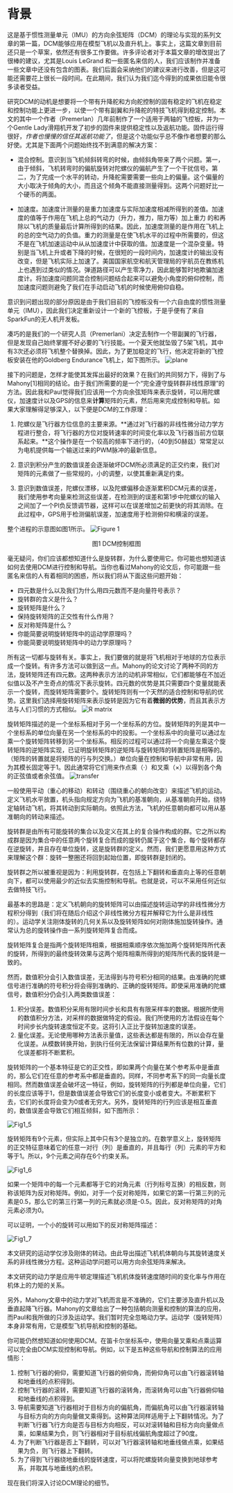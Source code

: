 # 背景

这是基于惯性测量单元（IMU）的方向余弦矩阵（DCM）的理论与实现的系列文章的第一篇，DCM能够应用在模型飞机以及直升机上。事实上，这篇文章到目前还只是一个草案，依然还有很多工作要做。许多评论者对于本篇文章的增改提出了很棒的建议，尤其是Louis LeGrand 和一些匿名来信的人，我们应该制作并准备一些文章中还没有包含的图表。我们后面会采纳他们的建议来进行改善，但是这可能还需要花上很长一段时间。在此期间，我们认为我们迄今得到的成果依旧能令很多读者受益。

研究DCM的动机是想要将一个带有升降舵和方向舵控制的固有稳定的飞机在稳定和控制功能上更进一步，以使一个带有副翼和升降舵的特技飞机得到稳定控制。本文的其中一个作者（Premerlan）几年前制作了一个适用于两轴的飞控板，并为一个Gentle Lady滑翔机开发了初步的固件来提供稳定性以及返航功能。固件运行得很好，*作者也慢慢的信任其返航功能了*，但是这个功能似乎总不像作者想要的那么好使。尤其是下面两个问题始终找不到满意的解决方案：

* 混合控制。意识到当飞机倾斜转弯的时候，由倾斜角带来了两个问题。第一，由于倾斜，飞机转弯时的偏航旋转对陀螺仪的偏航产生了一个干扰信号。第二，为了完成一个水平的转动，升降舵需要需要一些向上的偏量。这个偏量的大小取决于倾角的大小，而且这个倾角不能直接测量得到。这两个问题好比一个硬币的两面。

* 加速度。加速度计测量的是重力加速度与实际加速度相减所得到的差值。加速度的值等于作用在飞机上总的气动力（升力，推力，阻力等）加上重力 的和再除以飞机的质量最后计算所得到的结果。因此，加速度测量的是作用在飞机上的总的空气动力的负值。重力的测量是在使飞机水平的过程中所需要的，但这不是在飞机加速运动中从从加速度计中获取的值。加速度是一个混杂变量。特别是当飞机上升或者下降的时候，在很短的一段时间内，加速度计的输出没有改变，但是飞机实际上加速了。美国国家航空和航天管理局的宇航员在教练机上也遇到过类似的情况。弹道路径可以产生零净力，因此能够暂时地欺骗加速度计。将加速度问题同混合控制问题结合起来可以避免小角度的俯仰控制，而加速度问题则避免了我们在手动启动飞机的时候使用俯仰自稳。

意识到问题出现的部分原因是由于我们目前的飞控板没有一个六自由度的惯性测量单元（IMU），因此我们决定重新设计一个新的飞控板，于是乎便有了来自SparkFun的无人机开发板。

凑巧的是我们的一个研究人员（Premerlani）决定去制作一个带副翼的飞行器，但是发现自己始终掌握不好必要的飞行技能。一个夏天他就坠毁了5架飞机，其中有3次还必须将飞机整个替换掉。因此，为了更加稳定的飞行，他决定将新的飞控板安装在他的Goldberg Endurance飞机上，如下图所示。
![plane](http://i.imgur.com/twFeQru.jpg)

接下的问题是，怎样才能使其发挥出最好的效果？在我们的共同努力下，得到了与Mahony[1]相同的结论。由于我们所需要的是一个“完全遵守旋转群非线性原理”的方法。因此我和Paul觉得我们应该用一个方向余弦矩阵来表示旋转，可以用陀螺仪，加速度计以及GPS的信息来**计算**矩阵的元素，然后用来完成控制和导航。如果大家理解得足够深入，以下便是DCM的工作原理：

  1. 陀螺仪是飞行器方位信息的主要来源。**通过对飞行器的非线性微分动力学方程进行整合，将飞行器的方位对旋转速率的时间变化率以及飞行器当前方位联系起来。**这个操作是在一个较高的频率下进行的，（40到50赫兹）常常足以为电机提供每一个输送过来的PWM脉冲的最新信息。
  
  2. 意识到积分产生的数值误差会逐渐破坏DCM所必须满足的正交约束，我们对矩阵的元素做了一些常规的，小的调整，以使其重新满足约束。
  
  3. 意识到数值误差，陀螺仪漂移，以及陀螺偏移会逐渐累积DCM元素的误差，我们使用参考向量来检测这些误差，在检测到的误差和第1步中陀螺仪的输入之间加了一个PI负反馈调节器，这样可以在误差增加之前更快的将其消除。在此过程中，GPS用于检测偏航误差，加速度用于检测俯仰和横滚的误差。

整个进程的示意图如图1所示。
![Figure 1](http://i.imgur.com/V48Y1B0.png)
<center> 图1 DCM控制框图 </center>

毫无疑问，你们应该都想知道什么是旋转群，为什么要使用它。你可能也想知道该如何去使用DCM进行控制和导航。当你也看过Mahony的论文后，你可能跟一些匿名来信的人有着相同的困惑，所以我们将从下面这些问题开始：

* 四元数是什么以及我们为什么用四元数而不是向量符号表示？
* 旋转群的含义是什么？
* 旋转矩阵是什么？
* 保持旋转矩阵的正交性有什么作用？
* 反对称矩阵是什么？
* 你能简要说明旋转矩阵中的运动学原理吗？
* 你能简要说明旋转矩阵中的动力学原理吗？

所有这一切都与旋转有关。事实上，我们要做的就是将飞机相对于地球的方位表示成一个旋转。有许多方法可以做到这一点。Mahony的论文讨论了两种不同的方法，旋转矩阵还有四元数。这两种表示方法的动机非常相似，它们都能够在不加近似值以及不产生奇点的情况下表示旋转。四元数的优势是其只需要四个变量就能表示一个旋转，而旋转矩阵需要9个。旋转矩阵则有一个天然的适合控制和导航的优势。这里我们选择用旋转矩阵来表示旋转是因为它有着**微弱的优势**，而且其表示方法与人们习惯的方式相似。
![R matrix](http://i.imgur.com/lAHKdRR.png)

旋转矩阵描述的是一个坐标系相对于另一个坐标系的方位。旋转矩阵的列是其中一个坐标系的单位向量在另一个坐标系的中的投影。一个坐标系中的向量可以通过左乘一个旋转矩阵转移到另一个坐标系。相反的过程可以通过将一个向量左乘这个旋转矩阵的逆矩阵实现，已证明旋转矩阵的逆矩阵与旋转矩阵的转置矩阵是相等的。（矩阵的转置就是将矩阵的行与列交换。）单位向量在控制和导航中非常有用，因为其模长固定等于1。因此通常将它们用来作点乘（·）和叉乘（×）以得到各个角的正弦值或者余弦值。
![transfer](http://i.imgur.com/SElkvQ6.png)

一般使用平动（重心的移动）和转动（围绕重心的朝向改变）来描述飞机的运动。定义飞机水平放置，机头指向规定方向为飞机的基准朝向，从基准朝向开始，绕特定轴转动飞机，将其转动到实际朝向。依照此方法，飞机的任意朝向都可以用从基准朝向的转动来描述。

旋转群是由所有可能旋转的集合以及定义在其上的复合操作构成的群。它之所以构成群是因为集合中的任意两个旋转复合而成的旋转仍属于这个集合，每个旋转都存在逆旋转，并且存在单位旋转，这是旋转群的定义。然而，我们更愿意用这种方式来理解这个群：旋转一整圈还将回到起始位置，即旋转群是封闭的。

旋转群之所以被重视是因为：利用旋转群，在包括上下翻转和垂直向上等的任意朝向下，都可以使用最少的近似去实施控制和导航。也就是说，可以不采用任何近似去做特技飞行。

最基本的思路是：定义飞机朝向的旋转矩阵可以由描述旋转运动学的非线性微分方程积分得到（我们将在随后介绍这个非线性微分方程并解释它为什么是非线性的）。运动学关注刚体旋转的几何关系以及旋转矩阵如何对刚体施加旋转操作。通常认为总的旋转操作由一系列旋转矩阵复合而成。

旋转矩阵复合是指两个旋转矩阵相乘，根据相乘顺序依次施加两个旋转矩阵所代表的旋转，所得到的最终旋转效果与这两个矩阵相乘所得到的矩阵所代表的旋转是一致的。

然而，数值积分会引入数值误差，无法得到与符号积分相同的结果。由准确的陀螺信号进行准确的符号积分将会得到准确的、正确的旋转矩阵。即使采用准确的陀螺信号，数值积分仍会引入两类数值误差：

1. 积分误差。数值积分采用有限时间步长和具有有限采样率的数据。根据所使用的数值积分方法，对采样的数据做特定的假设。我们所使用的方法假设在每个时间步长内旋转速度恒定不变。这将引入正比于旋转加速度的误差。
2. 量化误差。无论使用哪种方法表示量值，这些表达都是有限的，所以会存在量化误差。从模数转换开始，到执行任何无法保留计算结果所有位数的计算，量化误差都将不断累积。

旋转矩阵的一个基本特征是它的正交性，即如果两个向量在某个参考系中是垂直的，那么它们在任意的参考系中都是垂直的。同样，不同参考系下的同一向量长度相同。然而数值误差会破坏这一特征，例如，旋转矩阵的行列都是单位向量，它们的长度应该等于1，但是数值误差会导致它们的长度变小或者变大。不断累积下去，它们的长度将会变为0或者无穷大。另外，旋转矩阵的行列应该是相互垂直的，数值误差会导致它们相互倾斜，如下图所示：

![Fig1_5](../images/Fig1_5.png)

旋转矩阵有9个元素，但实际上其中只有3个是独立的。在数学意义上，旋转矩阵的正交特征意味着它的任意一对行（列）是垂直的，并且每行（列）元素的平方和等于1。所以，9个元素之间存在6个约束关系。

![Fig1_6](../images/Fig1_6.png)

如果一个矩阵中的每一个元素都等于它的对角元素（行列标号互换）的相反数，则称该矩阵为反对称矩阵。例如，对于一个反对称矩阵，如果它的第一行第三列的元素是0.5，那么它的第三行第一列的元素就必须是-0.5。因此，反对称矩阵的对角元素必须为0。

可以证明，一个小的旋转可以用如下的反对称矩阵描述：

![Fig1_7](../images/Fig1_7.png)

本文研究的运动学仅涉及刚体的转动。由此导出描述飞机机体朝向与其旋转速度关系的非线性微分方程。这种运动学问题可以用方向余弦矩阵来解决。

本文研究的动力学是应用牛顿定理描述飞机机体旋转速度随时间的变化率与作用在机体上的力矩的关系。

另外，Mahony文章中的动力学对飞机而言是不准确的，它们主要涉及直升机以及垂直起降飞行器。Mahony的文章给出了一种包括朝向测量和控制的算法的应用，而Paul和我所做的只涉及运动学。我们暂时完全忽略动力学。运动学（旋转矩阵）本身非常有用，它是模型飞机导航和控制的基础。

你可能仍然想知道如何使用DCM。在笛卡尔坐标系中，使用向量叉乘和点乘运算可以完全由DCM实现控制和导航。例如，以下是五种这些导航和控制算法的应用情形：

1. 控制飞行器的俯仰，需要知道飞行器的俯仰角，而俯仰角可以由飞行器滚转轴和地垂线的点积得到。
2. 控制飞行器的滚转，需要知道飞行器的滚转角，而滚转角可以由飞行器俯仰轴和地垂线的点积得到。
3. 导航需要知道飞行器相对于目标方向的偏航角，而偏航角可以由飞行器滚转轴与目标方向的方向向量做叉乘得到。这种算法同样适用于上下翻转情况。为了判断飞行器飞行方向是否与目标方向相反，可以对滚转轴和目标方向向量做点乘，如果结果为负，则飞行器相对于目标航线偏航角度超过了90度。
4. 为了判断飞行器是否上下翻转，可以对飞行器滚转轴和地垂线做点乘，如果结果为负，则飞行器上下翻转。
5. 为了得到飞行器绕地垂线的旋转速度，可以将陀螺旋转向量变换到地球参考系，并取其与地垂线的点积。

现在我们将深入讨论DCM理论的细节。
